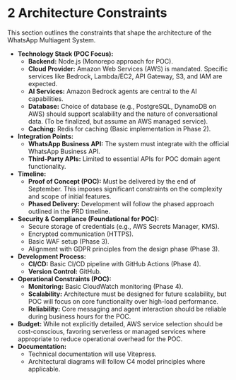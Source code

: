# 2 Architecture Constraints

This section outlines the constraints that shape the architecture of the WhatsApp Multiagent System.

*   **Technology Stack (POC Focus):**
    *   **Backend:** Node.js (Monorepo approach for POC).
    *   **Cloud Provider:** Amazon Web Services (AWS) is mandated. Specific services like Bedrock, Lambda/EC2, API Gateway, S3, and IAM are expected.
    *   **AI Services:** Amazon Bedrock agents are central to the AI capabilities.
    *   **Database:** Choice of database (e.g., PostgreSQL, DynamoDB on AWS) should support scalability and the nature of conversational data. (To be finalized, but assume an AWS managed service).
    *   **Caching:** Redis for caching (Basic implementation in Phase 2).
*   **Integration Points:**
    *   **WhatsApp Business API:** The system must integrate with the official WhatsApp Business API.
    *   **Third-Party APIs:** Limited to essential APIs for POC domain agent functionality.
*   **Timeline:**
    *   **Proof of Concept (POC):** Must be delivered by the end of September. This imposes significant constraints on the complexity and scope of initial features.
    *   **Phased Delivery:** Development will follow the phased approach outlined in the PRD timeline.
*   **Security & Compliance (Foundational for POC):**
    *   Secure storage of credentials (e.g., AWS Secrets Manager, KMS).
    *   Encrypted communication (HTTPS).
    *   Basic WAF setup (Phase 3).
    *   Alignment with GDPR principles from the design phase (Phase 3).
*   **Development Process:**
    *   **CI/CD:** Basic CI/CD pipeline with GitHub Actions (Phase 4).
    *   **Version Control:** GitHub.
*   **Operational Constraints (POC):**
    *   **Monitoring:** Basic CloudWatch monitoring (Phase 4).
    *   **Scalability:** Architecture must be designed for future scalability, but POC will focus on core functionality over high-load performance.
    *   **Reliability:** Core messaging and agent interaction should be reliable during business hours for the POC.
*   **Budget:** While not explicitly detailed, AWS service selection should be cost-conscious, favoring serverless or managed services where appropriate to reduce operational overhead for the POC.
*   **Documentation:**
    *   Technical documentation will use Vitepress.
    *   Architectural diagrams will follow C4 model principles where applicable.
